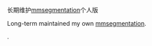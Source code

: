 长期维护[mmsegmentation](https://github.com/open-mmlab/mmsegmentation)个人版

Long-term maintained my own [mmsegmentation](https://github.com/open-mmlab/mmsegmentation).

.

